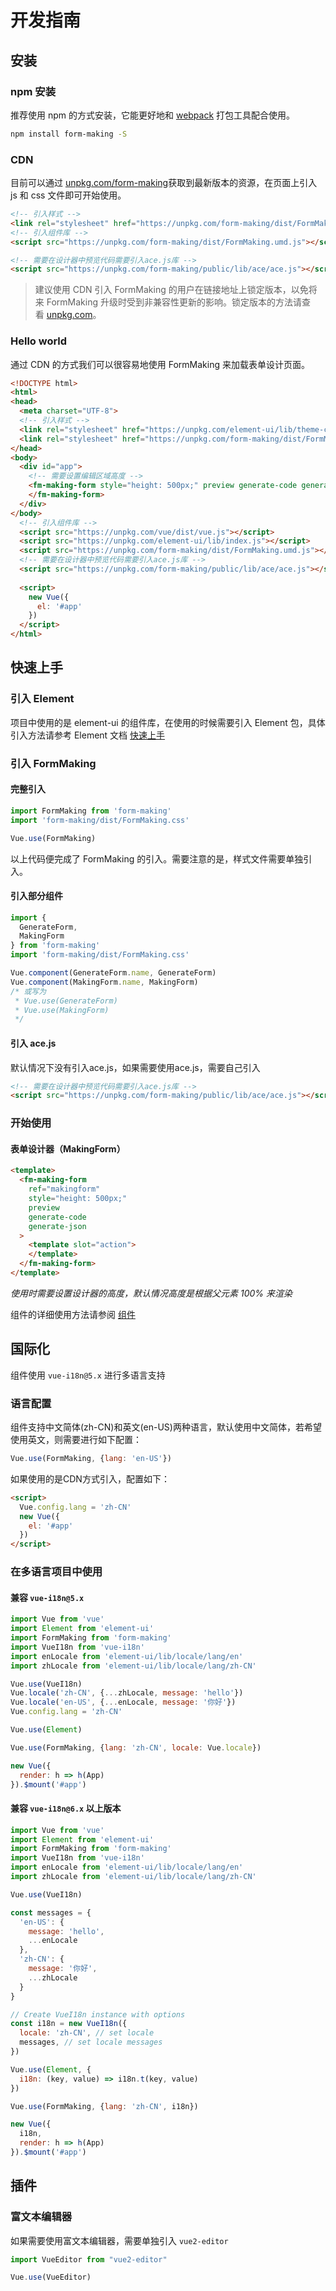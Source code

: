 # 开发指南

## 安装

### npm 安装

推荐使用 npm 的方式安装，它能更好地和 [webpack](https://webpack.js.org/) 打包工具配合使用。

```bash
npm install form-making -S
```

### CDN

目前可以通过 [unpkg.com/form-making](https://unpkg.com/form-making/)获取到最新版本的资源，在页面上引入 js 和 css 文件即可开始使用。

```html
<!-- 引入样式 -->
<link rel="stylesheet" href="https://unpkg.com/form-making/dist/FormMaking.css">
<!-- 引入组件库 -->
<script src="https://unpkg.com/form-making/dist/FormMaking.umd.js"></script>

<!-- 需要在设计器中预览代码需要引入ace.js库 -->
<script src="https://unpkg.com/form-making/public/lib/ace/ace.js"></script>
``` 

> 建议使用 CDN 引入 FormMaking 的用户在链接地址上锁定版本，以免将来 FormMaking 升级时受到非兼容性更新的影响。锁定版本的方法请查看 [unpkg.com](https://unpkg.com/)。

### Hello world

通过 CDN 的方式我们可以很容易地使用 FormMaking 来加载表单设计页面。

```html
<!DOCTYPE html>
<html>
<head>
  <meta charset="UTF-8">
  <!-- 引入样式 -->
  <link rel="stylesheet" href="https://unpkg.com/element-ui/lib/theme-chalk/index.css">
  <link rel="stylesheet" href="https://unpkg.com/form-making/dist/FormMaking.css">
</head>
<body>
  <div id="app">
    <!-- 需要设置编辑区域高度 -->
    <fm-making-form style="height: 500px;" preview generate-code generate-json>
    </fm-making-form>
  </div>
</body>
  <!-- 引入组件库 -->
  <script src="https://unpkg.com/vue/dist/vue.js"></script>
  <script src="https://unpkg.com/element-ui/lib/index.js"></script>
  <script src="https://unpkg.com/form-making/dist/FormMaking.umd.js"></script>
  <!-- 需要在设计器中预览代码需要引入ace.js库 -->
  <script src="https://unpkg.com/form-making/public/lib/ace/ace.js"></script>
  
  <script>
    new Vue({
      el: '#app'
    })
  </script>
</html>
```

## 快速上手

### 引入 Element

项目中使用的是 element-ui 的组件库，在使用的时候需要引入 Element 包，具体引入方法请参考 Element 文档 [快速上手](https://element.eleme.io/#/zh-CN/component/quickstart)

### 引入 FormMaking

#### 完整引入

```javascript
import FormMaking from 'form-making'
import 'form-making/dist/FormMaking.css'

Vue.use(FormMaking)
```

以上代码便完成了 FormMaking 的引入。需要注意的是，样式文件需要单独引入。

#### 引入部分组件

```javascript
import {
  GenerateForm,
  MakingForm
} from 'form-making'
import 'form-making/dist/FormMaking.css'

Vue.component(GenerateForm.name, GenerateForm)
Vue.component(MakingForm.name, MakingForm)
/* 或写为
 * Vue.use(GenerateForm)
 * Vue.use(MakingForm)
 */
```

#### 引入 ace.js
默认情况下没有引入ace.js，如果需要使用ace.js，需要自己引入
```html
<!-- 需要在设计器中预览代码需要引入ace.js库 -->
<script src="https://unpkg.com/form-making/public/lib/ace/ace.js"></script>
```

### 开始使用

#### 表单设计器（MakingForm）

``` html
<template>
  <fm-making-form 
    ref="makingform" 
    style="height: 500px;" 
    preview 
    generate-code 
    generate-json
  >
    <template slot="action">
    </template>
  </fm-making-form>
</template>
```
*使用时需要设置设计器的高度，默认情况高度是根据父元素 100% 来渲染*

组件的详细使用方法请参阅 [组件](/docs/component.zh-CN.md)

## 国际化

组件使用 `vue-i18n@5.x` 进行多语言支持

### 语言配置

组件支持中文简体(zh-CN)和英文(en-US)两种语言，默认使用中文简体，若希望使用英文，则需要进行如下配置：

```js
Vue.use(FormMaking, {lang: 'en-US'})
```

如果使用的是CDN方式引入，配置如下：

```html
<script>
  Vue.config.lang = 'zh-CN'
  new Vue({
    el: '#app'
  })
</script>
```

### 在多语言项目中使用

#### 兼容 `vue-i18n@5.x`

```js
import Vue from 'vue'
import Element from 'element-ui'
import FormMaking from 'form-making'
import VueI18n from 'vue-i18n'
import enLocale from 'element-ui/lib/locale/lang/en'
import zhLocale from 'element-ui/lib/locale/lang/zh-CN'

Vue.use(VueI18n)
Vue.locale('zh-CN', {...zhLocale, message: 'hello'})
Vue.locale('en-US', {...enLocale, message: '你好'})
Vue.config.lang = 'zh-CN'

Vue.use(Element)

Vue.use(FormMaking, {lang: 'zh-CN', locale: Vue.locale})

new Vue({
  render: h => h(App)
}).$mount('#app')
```

#### 兼容 `vue-i18n@6.x` 以上版本

```js
import Vue from 'vue'
import Element from 'element-ui'
import FormMaking from 'form-making'
import VueI18n from 'vue-i18n'
import enLocale from 'element-ui/lib/locale/lang/en'
import zhLocale from 'element-ui/lib/locale/lang/zh-CN'

Vue.use(VueI18n)

const messages = {
  'en-US': {
    message: 'hello',
    ...enLocale
  },
  'zh-CN': {
    message: '你好',
    ...zhLocale
  }
}

// Create VueI18n instance with options
const i18n = new VueI18n({
  locale: 'zh-CN', // set locale
  messages, // set locale messages
})

Vue.use(Element, {
  i18n: (key, value) => i18n.t(key, value)
})

Vue.use(FormMaking, {lang: 'zh-CN', i18n})

new Vue({
  i18n,
  render: h => h(App)
}).$mount('#app')
```

## 插件

### 富文本编辑器

如果需要使用富文本编辑器，需要单独引入 `vue2-editor`

```js
import VueEditor from "vue2-editor"

Vue.use(VueEditor)
```
